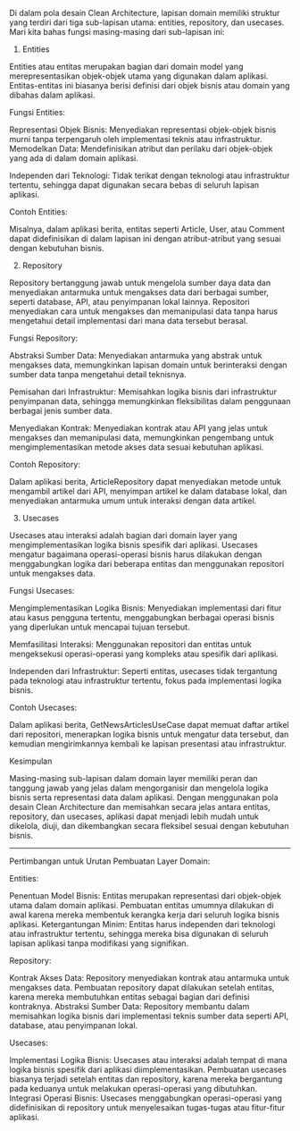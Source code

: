 Di dalam pola desain Clean Architecture, lapisan domain memiliki struktur yang terdiri dari tiga sub-lapisan utama: entities, repository, dan usecases. Mari kita bahas fungsi masing-masing dari sub-lapisan ini:

1. Entities

Entities atau entitas merupakan bagian dari domain model yang merepresentasikan objek-objek utama yang digunakan dalam aplikasi. Entitas-entitas ini biasanya berisi definisi dari objek bisnis atau domain yang dibahas dalam aplikasi.

Fungsi Entities:

Representasi Objek Bisnis: Menyediakan representasi objek-objek bisnis murni tanpa terpengaruh oleh implementasi teknis atau infrastruktur.
Memodelkan Data: Mendefinisikan atribut dan perilaku dari objek-objek yang ada di dalam domain aplikasi.

Independen dari Teknologi: Tidak terikat dengan teknologi atau infrastruktur tertentu, sehingga dapat digunakan secara bebas di seluruh lapisan aplikasi.

Contoh Entities:

Misalnya, dalam aplikasi berita, entitas seperti Article, User, atau Comment dapat didefinisikan di dalam lapisan ini dengan atribut-atribut yang sesuai dengan kebutuhan bisnis.

2. Repository

Repository bertanggung jawab untuk mengelola sumber daya data dan menyediakan antarmuka untuk mengakses data dari berbagai sumber, seperti database, API, atau penyimpanan lokal lainnya. Repositori menyediakan cara untuk mengakses dan memanipulasi data tanpa harus mengetahui detail implementasi dari mana data tersebut berasal.

Fungsi Repository:

Abstraksi Sumber Data: Menyediakan antarmuka yang abstrak untuk mengakses data, memungkinkan lapisan domain untuk berinteraksi dengan sumber data tanpa mengetahui detail teknisnya.

Pemisahan dari Infrastruktur: Memisahkan logika bisnis dari infrastruktur penyimpanan data, sehingga memungkinkan fleksibilitas dalam penggunaan berbagai jenis sumber data.

Menyediakan Kontrak: Menyediakan kontrak atau API yang jelas untuk mengakses dan memanipulasi data, memungkinkan pengembang untuk mengimplementasikan metode akses data sesuai kebutuhan aplikasi.

Contoh Repository:

Dalam aplikasi berita, ArticleRepository dapat menyediakan metode untuk mengambil artikel dari API, menyimpan artikel ke dalam database lokal, dan menyediakan antarmuka umum untuk interaksi dengan data artikel.

3. Usecases

Usecases atau interaksi adalah bagian dari domain layer yang mengimplementasikan logika bisnis spesifik dari aplikasi. Usecases mengatur bagaimana operasi-operasi bisnis harus dilakukan dengan menggabungkan logika dari beberapa entitas dan menggunakan repositori untuk mengakses data.

Fungsi Usecases:

Mengimplementasikan Logika Bisnis: Menyediakan implementasi dari fitur atau kasus pengguna tertentu, menggabungkan berbagai operasi bisnis yang diperlukan untuk mencapai tujuan tersebut.

Memfasilitasi Interaksi: Menggunakan repositori dan entitas untuk mengeksekusi operasi-operasi yang kompleks atau spesifik dari aplikasi.

Independen dari Infrastruktur: Seperti entitas, usecases tidak tergantung pada teknologi atau infrastruktur tertentu, fokus pada implementasi logika bisnis.

Contoh Usecases:

Dalam aplikasi berita, GetNewsArticlesUseCase dapat memuat daftar artikel dari repositori, menerapkan logika bisnis untuk mengatur data tersebut, dan kemudian mengirimkannya kembali ke lapisan presentasi atau infrastruktur.

Kesimpulan

Masing-masing sub-lapisan dalam domain layer memiliki peran dan tanggung jawab yang jelas dalam mengorganisir dan mengelola logika bisnis serta representasi data dalam aplikasi. Dengan menggunakan pola desain Clean Architecture dan memisahkan secara jelas antara entitas, repository, dan usecases, aplikasi dapat menjadi lebih mudah untuk dikelola, diuji, dan dikembangkan secara fleksibel sesuai dengan kebutuhan bisnis.

----------------------------------------

Pertimbangan untuk Urutan Pembuatan Layer Domain:

Entities:

Penentuan Model Bisnis: Entitas merupakan representasi dari objek-objek utama dalam domain aplikasi. Pembuatan entitas umumnya dilakukan di awal karena mereka membentuk kerangka kerja dari seluruh logika bisnis aplikasi.
Ketergantungan Minim: Entitas harus independen dari teknologi atau infrastruktur tertentu, sehingga mereka bisa digunakan di seluruh lapisan aplikasi tanpa modifikasi yang signifikan.

Repository:

Kontrak Akses Data: Repository menyediakan kontrak atau antarmuka untuk mengakses data. Pembuatan repository dapat dilakukan setelah entitas, karena mereka membutuhkan entitas sebagai bagian dari definisi kontraknya.
Abstraksi Sumber Data: Repository membantu dalam memisahkan logika bisnis dari implementasi teknis sumber data seperti API, database, atau penyimpanan lokal.

Usecases:

Implementasi Logika Bisnis: Usecases atau interaksi adalah tempat di mana logika bisnis spesifik dari aplikasi diimplementasikan. Pembuatan usecases biasanya terjadi setelah entitas dan repository, karena mereka bergantung pada keduanya untuk melakukan operasi-operasi yang dibutuhkan.
Integrasi Operasi Bisnis: Usecases menggabungkan operasi-operasi yang didefinisikan di repository untuk menyelesaikan tugas-tugas atau fitur-fitur aplikasi.